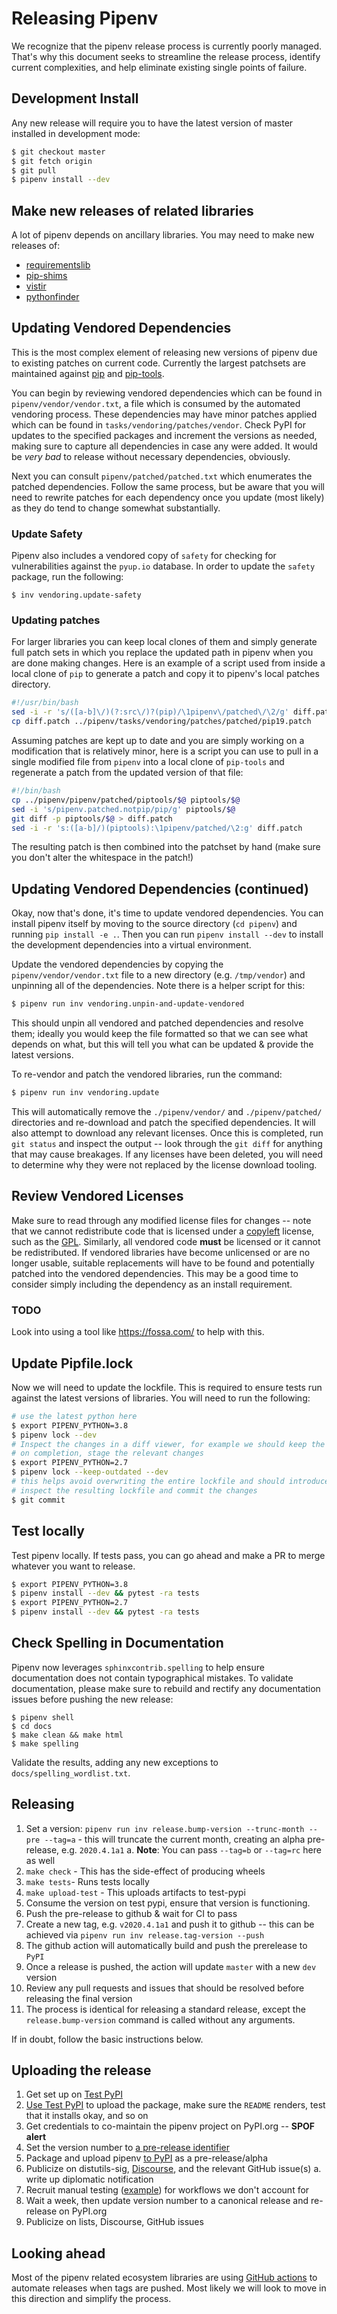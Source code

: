 # Releasing Pipenv

We recognize that the pipenv release process is currently poorly managed. That's why this document seeks to streamline the release process, identify current complexities, and help eliminate existing single points of failure.

## Development Install

Any new release will require you to have the latest version of master installed in development mode:

```bash
$ git checkout master
$ git fetch origin
$ git pull
$ pipenv install --dev
```

## Make new releases of related libraries

A lot of pipenv depends on ancillary libraries. You may need to make new releases of:

 * [requirementslib](https://pypi.org/project/requirementslib/)
 * [pip-shims](https://pypi.org/project/pip-shims/)
 * [vistir](https://pypi.org/project/vistir/)
 * [pythonfinder](https://pypi.org/project/pythonfinder/)

## Updating Vendored Dependencies

This is the most complex element of releasing new versions of pipenv due to existing patches on current code. Currently the largest patchsets are maintained against [pip](https://github.com/pypa/pip) and [pip-tools](https://github.com/jazzband/pip-tools).

You can begin by reviewing vendored dependencies which can be found in `pipenv/vendor/vendor.txt`, a file which is consumed by the automated vendoring process. These dependencies may have minor patches applied which can be found in `tasks/vendoring/patches/vendor`. Check PyPI for updates to the specified packages and increment the versions as needed, making sure to capture all dependencies in case any were added. It would be *very bad* to release without necessary dependencies, obviously.

Next you can consult `pipenv/patched/patched.txt` which enumerates the patched dependencies. Follow the same process, but be aware that you will need to rewrite patches for each dependency once you update (most likely) as they do tend to change somewhat substantially.


### Update Safety

Pipenv also includes a vendored copy of `safety` for checking for vulnerabilities against the `pyup.io` database. In order to update the `safety` package, run the following:

```console
$ inv vendoring.update-safety
```


### Updating patches

For larger libraries you can keep local clones of them and simply generate full patch sets in which you replace the updated path in pipenv when you are done making changes.  Here is an example of a script used from inside a local clone of `pip` to generate a patch and copy it to pipenv's local patches directory.

```bash
#!/usr/bin/bash
sed -i -r 's/([a-b]\/)(?:src\/)?(pip)/\1pipenv\/patched\/\2/g' diff.patch
cp diff.patch ../pipenv/tasks/vendoring/patches/patched/pip19.patch
```

Assuming patches are kept up to date and you are simply working on a modification that is relatively minor, here is a script you can use to pull in a single modified file from `pipenv` into a local clone of `pip-tools` and regenerate a patch from the updated version of that file:

```bash
#!/bin/bash
cp ../pipenv/pipenv/patched/piptools/$@ piptools/$@
sed -i 's/pipenv.patched.notpip/pip/g' piptools/$@
git diff -p piptools/$@ > diff.patch
sed -i -r 's:([a-b]/)(piptools):\1pipenv/patched/\2:g' diff.patch
```

The resulting patch is then combined into the patchset by hand (make sure you don't alter the whitespace in the patch!)


## Updating Vendored Dependencies (continued)

Okay, now that's done, it's time to update vendored dependencies. You can install pipenv itself by moving to the source directory (`cd pipenv`) and running `pip install -e .`. Then you can run `pipenv install --dev` to install the development dependencies into a virtual environment.

Update the vendored dependencies by copying the `pipenv/vendor/vendor.txt` file to a new directory (e.g. `/tmp/vendor`) and unpinning all of the dependencies. Note there is a helper script for this:

```bash
$ pipenv run inv vendoring.unpin-and-update-vendored
```

This should unpin all vendored and patched dependencies and resolve them; ideally you would keep the file formatted so that we can see what depends on what, but this will tell you what can be updated & provide the latest versions.

To re-vendor and patch the vendored libraries, run the command:

```bash
$ pipenv run inv vendoring.update
```

This will automatically remove the `./pipenv/vendor/` and `./pipenv/patched/` directories and re-download and patch the specified dependencies. It will also attempt to download any relevant licenses. Once this is completed, run `git status` and inspect the output -- look through the `git diff` for anything that may cause breakages. If any licenses have been deleted, you will need to determine why they were not replaced by the license download tooling.

## Review Vendored Licenses


Make sure to read through any modified license files for changes -- note that we cannot redistribute code that is licensed under a [copyleft](https://en.wikipedia.org/wiki/Copyleft) license, such as the [GPL](https://en.wikipedia.org/wiki/GPL). Similarly, all vendored code **must** be licensed or it cannot be redistributed. If vendored libraries have become unlicensed or are no longer usable, suitable replacements will have to be found and potentially patched into the vendored dependencies. This may be a good time to consider simply including the dependency as an install requirement.

### TODO
Look into using a tool like https://fossa.com/ to help with this.


## Update Pipfile.lock

Now we will need to update the lockfile. This is required to ensure tests run against the latest versions of libraries. You will need to run the following:

```bash
# use the latest python here
$ export PIPENV_PYTHON=3.8
$ pipenv lock --dev
# Inspect the changes in a diff viewer, for example we should keep the python 2 dependencies to use for running tests
# on completion, stage the relevant changes
$ export PIPENV_PYTHON=2.7
$ pipenv lock --keep-outdated --dev
# this helps avoid overwriting the entire lockfile and should introduce only the changes required to run tests on python 2
# inspect the resulting lockfile and commit the changes
$ git commit
```

## Test locally

Test pipenv locally. If tests pass, you can go ahead and make a PR to merge whatever you want to release.

```bash
$ export PIPENV_PYTHON=3.8
$ pipenv install --dev && pytest -ra tests
$ export PIPENV_PYTHON=2.7
$ pipenv install --dev && pytest -ra tests
```

## Check Spelling in Documentation

Pipenv now leverages `sphinxcontrib.spelling` to help ensure documentation does not contain typographical mistakes. To validate documentation, please make sure to rebuild and rectify any documentation issues before pushing the new release:

```console
$ pipenv shell
$ cd docs
$ make clean && make html
$ make spelling
```

Validate the results, adding any new exceptions to `docs/spelling_wordlist.txt`.


## Releasing

1. Set a version: `pipenv run inv release.bump-version --trunc-month --pre --tag=a` - this will truncate the current month, creating an alpha pre-release, e.g. `2020.4.1a1`
   a. **Note**: You can pass `--tag=b` or `--tag=rc` here as well
2. `make check` - This has the side-effect of producing wheels
3. `make tests`- Runs tests locally
4. `make upload-test` - This uploads artifacts to test-pypi
5. Consume the version on test pypi, ensure that version is functioning.
6. Push the pre-release to github & wait for CI to pass
7. Create a new tag, e.g. `v2020.4.1a1` and push it to github -- this can be achieved via `pipenv run inv release.tag-version --push`
8. The github action will automatically build and push the prerelease to `PyPI`
9.  Once a release is pushed, the action will update `master` with a new `dev` version
10. Review any pull requests and issues that should be resolved before releasing the final version
11. The process is identical for releasing a standard release, except the `release.bump-version` command is called without any arguments.


If in doubt, follow the basic instructions below.

## Uploading the release

1. Get set up on [Test PyPI](https://test.pypi.org/)
2. [Use Test PyPI](https://packaging.python.org/guides/using-testpypi/) to upload the package, make sure the `README` renders, test that it installs okay, and so on
3. Get credentials to co-maintain the pipenv project on PyPI.org -- **SPOF alert**
4. Set the version number to [a pre-release identifier](https://www.python.org/dev/peps/pep-0440/#pre-release-separators)
5. Package and upload pipenv [to PyPI](https://pypi.org/project/pipenv/#history) as a pre-release/alpha
6. Publicize on distutils-sig, [Discourse](https://discuss.python.org/c/packaging), and the relevant GitHub issue(s)
    a. write up diplomatic notification
7. Recruit manual testing ([example](https://pad.sfconservancy.org/p/help-test-pipenv-2020-03-26)) for workflows we don't account for
8. Wait a week, then update version number to a canonical release and re-release on PyPI.org
10. Publicize on lists, Discourse, GitHub issues



## Looking ahead

Most of the pipenv related ecosystem libraries are using [GitHub actions](https://github.com/sarugaku/vistir/blob/master/.github/workflows/pypi_upload.yml) to automate releases when tags are pushed. Most likely we will look to move in this direction and simplify the process.
